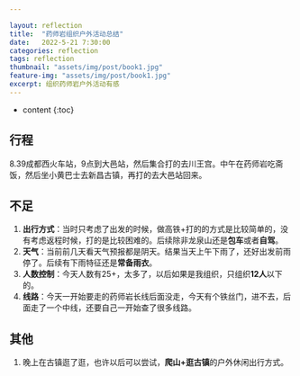 ```yaml
---

layout: reflection
title:  "药师岩组织户外活动总结"
date:   2022-5-21 7:30:00
categories: reflection
tags: reflection
thumbnail: "assets/img/post/book1.jpg"
feature-img: "assets/img/post/book1.jpg"
excerpt: 组织药师岩户外活动有感
---
```


* content
{:toc}
## 行程

8.39成都西火车站，9点到大邑站，然后集合打的去川王宫。中午在药师岩吃斋饭，然后坐小黄巴士去新昌古镇，再打的去大邑站回来。

## 不足

1. **出行方式**：当时只考虑了出发的时候，做高铁+打的的方式是比较简单的，没有考虑返程时候，打的是比较困难的。后续除非龙泉山还是**包车**或者**自驾**。
2. **天气**：当前前几天看天气预报都是阴天。结果当天上午下雨了，还好出发前雨停了。后续有下雨特征还是**常备雨衣**。
3. **人数控制**：今天人数有25+，太多了，以后如果是我组织，只组织**12人**以下的。
4. **线路**：今天一开始要走的药师岩长线后面没走，今天有个铁丝门，进不去，后面走了一个中线，还要自己一开始查了很多线路。

## 其他

1. 晚上在古镇逛了逛，也许以后可以尝试，**爬山+逛古镇**的户外休闲出行方式。





